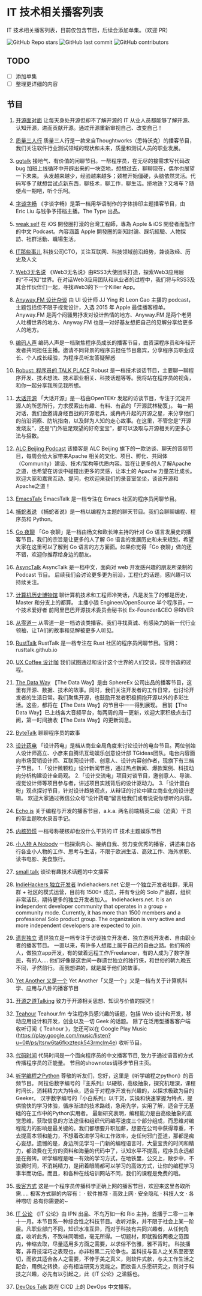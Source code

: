 # IT 技术相关播客列表

IT 技术相关播客列表，目前仅包含节目，后续会添加单集。（欢迎 PR）

![GitHub Repo stars](https://img.shields.io/github/stars/stevending1st/it-technology-podcast?style=social)
![GitHub last commit](https://img.shields.io/github/last-commit/stevending1st/it-technology-podcast?style=for-the-badge) ![GitHub contributors](https://img.shields.io/github/contributors/stevending1st/it-technology-podcast?logoColor=blue&style=for-the-badge)
<!-- ![Bitbucket open issues](https://img.shields.io/bitbucket/issues-raw/stevending1st/it-technology-podcast?logoColor=green&style=for-the-badge) ![Bitbucket open issues](https://img.shields.io/bitbucket/issues/stevending1st/it-technology-podcast?logoColor=yellow&style=for-the-badge)
![Bitbucket open pull requests](https://img.shields.io/bitbucket/pr/stevending1st/it-technology-podcast?logoColor=9cf&style=for-the-badge) -->

## TODO
- [ ] 添加单集
- [ ] 整理更详细的内容

## 节目

1. [开源面对面][1]
让每天身处开源但却不了解开源的 IT 从业人员都能够了解开源、认知开源，进而贡献开源。通过开源重新审视自己、改变自己！
2. [质量三人行][2]
质量三人行是一款来自Thoughtworks（思特沃克）的播客节目，我们关注软件行业测试领域的现状和未来，质量和测试人员的职业发展。
3. [ggtalk][3]
接地气、有价值的闲聊节目。一帮程序员，在无尽的接需求写代码改 bug 加班上线循环中开辟出来的一块空地，想想过去，聊聊现在，偶尔也展望一下未来。 头发越来越少，经验越来越多；颈椎开始僵硬，头脑依然灵活。代码写多了就想尝试点新东西，聊技术，聊工作，聊生活。挤地铁？又堵车？随便点一期吧，听个乐呵。
4. [字谈字畅][4]
《字谈字畅》是第一档用华语制作的字体排印主题播客节目，由 Eric Liu 与钱争予搭档主播。The Type 出品。
5. [weak self][5]
在 iOS 開發圈打滾的台灣工程師，專為 Apple &amp; iOS 開發者而製作的中文 Podcast。內容涵蓋 Apple 開發圈的新知討論、踩坑經驗、人物採訪、社群活動、職場生活。
6. [IT那些事儿][6]
科技公司CTO，关注互联网、科技领域前沿趋势，兼谈政经、历史及人文
7. [Web3无名说][7]
《Web3无名说》由RSS3大使团队打造，探索Web3应用层的“不可知”世界。在对话Web3应用团队和从业者的过程中，我们将与RSS3及其合作伙伴们一起，寻找Web3的下一个Killer App。
8. [Anyway.FM 设计杂谈][8]
由 UI 设计师 JJ Ying 和 Leon Gao 主播的 podcast，主题包括但不限于视觉设计，入选 2015 年 Apple 最佳播客榜单。Anyway.FM 是两个闷骚男抒发对设计热情的地方、Anyway.FM 是两个老男人吐槽世界的地方、Anyway.FM 也是一对好基友想把自己的见解分享给更多人的地方。
9. [编码人声][9]
编码人声是一档聚焦程序员成长的播客节目，由资深程序员和年轻开发者共同担任主播。邀请不同背景的程序员担任节目嘉宾，分享程序员职业成长、个人成长经验，为程序员听友答疑解惑
10. [Robust: 程序员的 TALK PLACE][10]
Robust 是一档技术谈话节目，主要聊一聊程序开发、技术想法、技术职业相关、科技话题等等。我将站在程序员的视角，和你一起分享我所见我所想。
11. [大话开源][11]
「大话开源」是一档由OpenTEKr 发起的访谈节目，专注于沉淀开源人的所思所行，力求摸索出有趣、有料、有品的「开源武林秘笈」。 每一期对话，我们会邀请身经百战的开源老兵，或冉冉升起的开源之星，来分享他们的前沿洞察、防坑指南，以及鲜为人知的走心故事。在这里，不管您是“开源发烧友”，还是“门外驻足观望的好奇宝宝”，都可以汲取与开源相关的更多心法与招数。
12. [ALC Beijing Podcast][12]
该播客是 ALC Beijing 旗下的一款访谈、聊天的音频节目，每周会给大家带来Apache 相关的文化、项目、孵化、共同体（Community）建设、技术/架构等优质内容。旨在让更多的人了解Apache 之道，也希望在访谈中碰撞出更多的灵感，让本土的 Apache 力量茁壮成长。 欢迎大家和嘉宾互动、提问，也欢迎来我们的录音室坐坐，谈谈开源和Apache之道！
13. [EmacsTalk][13]
EmacsTalk 是一档专注在 Emacs 社区的程序员闲聊节目。
14. [捕蛇者说][14]
《捕蛇者说》是一档以编程为主题的聊天节目。我们会聊聊编程、程序员和 Python。
15. [Go 夜聊][15]
「Go 夜聊」是一档由杨文和欧长坤主持的针对 Go 语言发展史的播客节目。我们的宗旨是让更多的人了解 Go 语言的发展历史和未来规划，希望大家在这里可以了解到 Go 语言的方方面面。如果你觉得「Go 夜聊」做的还不错，欢迎你推荐给身边的朋友。
16. [AsyncTalk][16]
AsyncTalk 是一档中文，面向对 web 开发感兴趣的朋友所录制的 Podcast 节目。 后续我们会讨论更多更为前沿，工程化的话题，感兴趣可以持续关注。
17. [计算机历史博物馆][17]
聊计算机技术和工程师冷笑话，凡是发生了的都是历史，Master 和分支上的都算。 主播小狼 Engineer/OpenSource 半个程序员，一个技术爱好者 前阿里巴巴开源技术委员会秘书长 Ex-Founder&CEO @RIVER
18. [从零道一][18]
从零道一是一档访谈类播客。我们寻找真诚、有感染力的新一代行业领袖，让TA们的故事和见解被更多人听见。

19. [RustTalk][19]
RustTalk 是一档专注在 Rust 社区的程序员闲聊节目。官网：rusttalk.github.io
20. [UX Coffee 设计咖][20]
我们试图通过和设计这个世界的人们交谈，探寻创造的过程。
21. [The Data Way][21]
【The Data Way】是由 SphereEx 公司出品的播客节目，这里有开源、数据、技术的故事。同时，我们关注开发者的工作日常，也讨论开发者的生活日常。我们聚焦开源，也鼓励开发者积极拥抱开源以外的多彩生活。这些，都将在【The Data Way】的节目中一一得到展现。 目前【The Data Way】已上线各大音频平台，每两周的周一更新，欢迎大家积极点击订阅，第一时间接收【The Data Way】的更新消息。 
22. [ByteTalk][22]
聊聊程序员的故事
23. [设计药电][23]
「设计药电」是档从商业全局角度来讨论设计的电台节目。两位创始人设计师高立、小彦来自腾讯互动娱乐创意设计部 TGideas团队。电台内容面向市场营销设计师、互联网设计师、创意人、设计内容创作者，现旗下有三档子节目。 1.「设计微颗粒」设计新闻节目，通过热点新闻、爆款案例、科技动向分析构建设计全局观。 2.「设计交流电」项目对谈节目，邀创意人、导演、视觉设计师等项目参与者，讲述项目实践背后的设计驱动力。 3.「设计蛋白粉」观点探讨节目，针对设计趋势观点，从辩证的讨论中建立商业化的设计逻辑。 欢迎大家通过微信公众号”设计药电“留言给我们或者说说你想听的内容。
24. [Echo.js][24]
关于编程与开发的播客节目，a.k.a. 两名前端精英二级（迫真）干员的带主题吹水录音手记。
25. [内核恐慌][25]
一档号称硬核却也没什么干货的 IT 技术主题娱乐节目
26. [小人物 A Nobody][26]
一档探索内心、接纳自我、努力变优秀的播客，讲述来自各行各业小人物的工作、思考与生活，不限于欧洲生活、高效工作、海外求职、读书电影、美食旅行。
27. [small talk][27]
谈论有趣技术话题的中文播客
28. [IndieHackers 独立开发者][28]
Indiehackers.net 它是一个独立开发者社群，采用群 + 社区的模式运营，目前有 1500+ 成员，并有专业的 Solo 产品群，组织非常活跃，期待更多的独立开发者加入。
Indiehackers.net. It is an independent developer community that operates in a group + community mode. Currently, it has more than 1500 members and a professional Solo product group. The organization is very active and more independent developers are expected to join.
29. [遗世独立][29]
遗世独立是一档专注于访谈独立开发者、独立游戏开发者、自由职业者的播客节目。 一直以来，有许多人想踏上属于自己的自由之路。他们有的人，做独立app开发，有的做着远程工作/Freelancer，有的人成为了数字游民，有的人.... 他们好像是这世间一群遗世独立的独行侠，和世俗的朝九晚五不同，孑然前行。 而我想讲的，就是属于他们的故事。
30. [Yet Another 又是一个][30]
Yet Another「又是一个」又是一档有关于计算机科学、应用与八卦的播客节目
31. [开源之道Talking][31]
致力于开源相关思想、知识与价值的探究！
32. [Teahour][32]
Teahour.fm 专注程序员感兴趣的话题，包括 Web 设计和开发，移动应用设计和开发，创业以及一切 Geek 的话题。 除了在泛用型播客客户端收听订阅《 Teahour 》，您还可以在 Google Play Music (https://play.google.com/music/listen?u=0#/ps/Itsrw6ta6fkxzteqk543rmclm4e) 收听节目。
33. [代码时间][33]
代码时间是一个面向程序员的中文播客节目, 致力于通过语音的方式传播程序员的正能量。 节目的shownotes请移步节目主页。
34. [听学编程之Python][34]
尊敬的听友们，您好，这里是《听学编程之python》的音频节目。 阿拉伯数字编号的『主系列』以硬核，高级抽象，探究机理深，课程时间长，消耗精力大为特点，适合于对程序开发有兴趣的，以探求极致为目的Geeker。 汉字数字编号的『小白系列』以干货，实操和快速掌握为特点，提供愉快的学习体验，循序渐进的技术路线，急用先学，实用了解，适合于无基础的在工作中的Python实用者。 最新研究表明，编程能力是由高级抽象的直觉思维，获取信息的方法途径和组织代码编写速度三个部分组成，而思维对编程能力的影响是最关键的。我们都想要升职加薪，想要在公司中获得尊重，不去提高本领和能力，不想着改进学习和工作效率，走任何邪门歪道，那都是痴心妄想。遗憾的是，身边所见学习一门新的编程语言时，大量宝贵的时间和精力，都浪费在无穷的资料和海量的代码中了，认知水平不提高，程序员永远都是在搬砖。听学编程是唯一有效的学习方式，在地铁里，公交上，散步中，不浪费时间，不消耗精力，是闭着眼睛都可以学习的高效方式，让你的编程学习事半而功倍。而且，和各种在线培训网站不同，我们的课程是免费的哦。
35. [极客方式][35]
这是一个程序员传播科学正确上网的播客节目，欢迎来这里各取所需..... 极客方式聊的内容有： · 软件推荐 · 高效上网 · 安全隐私 · 科技人文 · 各种唠叨 总有你需要的~
36. [IT 公论][36]
《IT 公论》由 IPN 出品、不鸟万如一和 Rio 主持，首播于二零一三年十一月。本节目系一种综合性之科技节目。收听对象，并不限于社会上某一阶层。凡职业部门不同，知识水准互异，而对于科技有共同兴趣者，从任何角度，收听此秀，不致味同嚼蜡，毫无所得。一切题材，即就雅俗两极之范围内，伸缩去取，尽量适用多方面之需要，以求俗不伤雅，雅不背时。 科技播客，非奇技淫巧之表现也，亦非粉黑二元论争也。盖科技与吾人之关系至密至切，而欲其适合各人之需要，不悖于美之真义，则软件式款，与夫工作生活之配合，用例之转换，必有相当研究方克能之。而欲吾人乐愿研究之，则对于科技之兴趣，必先有以引起之，此《IT 公论》之滥觞也。
37. [DevOps Talk](37)
跑在 CICD 上的 DevOps 中文播客。

[1]: https://www.xiaoyuzhoufm.com/podcast/617ab62d9a75e8810fc37b99, '开源面对面'
[2]: https://www.xiaoyuzhoufm.com/podcast/5f6459be83c34e85dd859c78?s=eyJ1IjoiNWY3MzIxNzhlMGY1ZTcyM2JiODM5Y2Y1In0%3D, '质量三人行'
[3]: https://www.xiaoyuzhoufm.com/podcast/5e280fac418a84a0461faeea?s=eyJ1IjoiNWY3MzIxNzhlMGY1ZTcyM2JiODM5Y2Y1In0%3D, 'ggtalk'
[4]: https://www.xiaoyuzhoufm.com/podcast/5e280faf418a84a0461fc02d?s=eyJ1IjoiNWY3MzIxNzhlMGY1ZTcyM2JiODM5Y2Y1In0%3D, '字谈字畅'
[5]: https://www.xiaoyuzhoufm.com/podcast/5e37a245418a84a046876f1d?s=eyJ1IjoiNWY3MzIxNzhlMGY1ZTcyM2JiODM5Y2Y1In0%3D, 'weak self'
[6]: https://www.xiaoyuzhoufm.com/podcast/5e3e1242418a84a04630ae00?s=eyJ1IjoiNWY3MzIxNzhlMGY1ZTcyM2JiODM5Y2Y1In0%3D, 'IT那些事儿'
[7]: https://www.xiaoyuzhoufm.com/podcast/622d905cadf8ccf5e945231a?s=eyJ1IjoiNWY3MzIxNzhlMGY1ZTcyM2JiODM5Y2Y1In0%3D, 'Web3无名说'
[8]: https://www.xiaoyuzhoufm.com/podcast/5e280faf418a84a0461fba0e?s=eyJ1IjoiNWY3MzIxNzhlMGY1ZTcyM2JiODM5Y2Y1In0%3D, 'Anyway.FM 设计杂谈'
[9]: https://www.xiaoyuzhoufm.com/podcast/6065227b25e33c71c34988ef?s=eyJ1IjoiNWY3MzIxNzhlMGY1ZTcyM2JiODM5Y2Y1In0%3D, '编码人声'
[10]: https://www.xiaoyuzhoufm.com/podcast/5e7c74e5418a84a046a1f26c?s=eyJ1IjoiNWY3MzIxNzhlMGY1ZTcyM2JiODM5Y2Y1In0%3D, 'Robust: 程序员的 TALK PLACE'
[11]: https://www.xiaoyuzhoufm.com/podcast/61a0a44c979a88215f7fecca?s=eyJ1IjoiNWY3MzIxNzhlMGY1ZTcyM2JiODM5Y2Y1In0%3D, '大话开源'
[12]: https://www.xiaoyuzhoufm.com/podcast/5f116a8f6d76607427ca7c47?s=eyJ1IjoiNWY3MzIxNzhlMGY1ZTcyM2JiODM5Y2Y1In0%3D, 'ALC Beijing Podcast'
[13]: https://www.xiaoyuzhoufm.com/podcast/60eabfdd030f8753b9982047?s=eyJ1IjoiNWY3MzIxNzhlMGY1ZTcyM2JiODM5Y2Y1In0%3D, 'EmacsTalk'
[14]: https://www.xiaoyuzhoufm.com/podcast/5e2864f7418a84a04628f2da?s=eyJ1IjoiNWY3MzIxNzhlMGY1ZTcyM2JiODM5Y2Y1In0%3D, '捕蛇者说'
[15]: https://www.xiaoyuzhoufm.com/podcast/5fc99f18dee9c1e16dcf5f39?s=eyJ1IjoiNWY3MzIxNzhlMGY1ZTcyM2JiODM5Y2Y1In0%3D, 'Go 夜聊'
[16]: https://www.xiaoyuzhoufm.com/podcast/61684ce4d8fa23fb00fc4d3a?s=eyJ1IjoiNWY3MzIxNzhlMGY1ZTcyM2JiODM5Y2Y1In0%3D, 'AsyncTalk'
[17]: https://www.xiaoyuzhoufm.com/podcast/61b5f50c039364117719dcaa?s=eyJ1IjoiNWY3MzIxNzhlMGY1ZTcyM2JiODM5Y2Y1In0%3D, '计算机历史博物馆'
[18]: https://www.xiaoyuzhoufm.com/podcast/5e4c38f1418a84a046fc84c3?s=eyJ1IjoiNWY3MzIxNzhlMGY1ZTcyM2JiODM5Y2Y1In0%3D, '从零道一'
[19]: https://www.xiaoyuzhoufm.com/podcast/61d06724ee197a3aac3dab61?s=eyJ1IjoiNWY3MzIxNzhlMGY1ZTcyM2JiODM5Y2Y1In0%3D, 'RustTalk'
[20]: https://www.xiaoyuzhoufm.com/podcast/5e280fab418a84a0461fa480?s=eyJ1IjoiNWY3MzIxNzhlMGY1ZTcyM2JiODM5Y2Y1In0%3D, 'UX Coffee 设计咖'
[21]: https://www.xiaoyuzhoufm.com/podcast/60f562d2b806d9be0ee81d26?s=eyJ1IjoiNWY3MzIxNzhlMGY1ZTcyM2JiODM5Y2Y1In0%3D, 'The Data Way'
[22]: https://www.xiaoyuzhoufm.com/podcast/6177bab6b69226ed16a3ed41?s=eyJ1IjoiNWY3MzIxNzhlMGY1ZTcyM2JiODM5Y2Y1In0%3D, 'ByteTalk'
[23]: https://www.xiaoyuzhoufm.com/podcast/5e4cf282418a84a04614cc5e?s=eyJ1IjoiNWY3MzIxNzhlMGY1ZTcyM2JiODM5Y2Y1In0%3D, '设计药电'
[24]: https://www.xiaoyuzhoufm.com/podcast/5ed33dcc418a84a046f579ec?s=eyJ1IjoiNWY3MzIxNzhlMGY1ZTcyM2JiODM5Y2Y1In0%3D, 'Echo.js'
[25]: https://www.xiaoyuzhoufm.com/podcast/5e284e0c418a84a0462693e4?s=eyJ1IjoiNWY3MzIxNzhlMGY1ZTcyM2JiODM5Y2Y1In0%3D, '内核恐慌'
[26]: https://www.xiaoyuzhoufm.com/podcast/5e509e5a418a84a046b2e565?s=eyJ1IjoiNWY3MzIxNzhlMGY1ZTcyM2JiODM5Y2Y1In0%3D, '小人物 A Nobody'
[27]: https://www.xiaoyuzhoufm.com/podcast/5fd1a62adee9c1e16d57a255?s=eyJ1IjoiNWY3MzIxNzhlMGY1ZTcyM2JiODM5Y2Y1In0%3D, 'small talk'
[28]: https://www.xiaoyuzhoufm.com/podcast/5fad1e6083c34e85dd597e3f?s=eyJ1IjoiNWY3MzIxNzhlMGY1ZTcyM2JiODM5Y2Y1In0%3D, 'IndieHackers 独立开发者'
[29]: https://www.xiaoyuzhoufm.com/podcast/5f44f4b39504bbdb77dfc61d?s=eyJ1IjoiNWY3MzIxNzhlMGY1ZTcyM2JiODM5Y2Y1In0%3D, '遗世独立'
[30]: https://www.xiaoyuzhoufm.com/podcast/5f057bf46d76607427fb8433?s=eyJ1IjoiNWY3MzIxNzhlMGY1ZTcyM2JiODM5Y2Y1In0%3D, 'Yet Another 又是一个'
[31]: https://www.xiaoyuzhoufm.com/podcast/5e7ca7cd418a84a04647882d?s=eyJ1IjoiNWY3MzIxNzhlMGY1ZTcyM2JiODM5Y2Y1In0%3D, '开源之道Talking'
[32]: https://www.xiaoyuzhoufm.com/podcast/5e2aadfe418a84a04654059e?s=eyJ1IjoiNWY3MzIxNzhlMGY1ZTcyM2JiODM5Y2Y1In0%3D, 'Teahour'
[33]: https://www.xiaoyuzhoufm.com/podcast/5e2831ee418a84a046231d0d?s=eyJ1IjoiNWY3MzIxNzhlMGY1ZTcyM2JiODM5Y2Y1In0%3D, '代码时间'
[34]: https://www.xiaoyuzhoufm.com/podcast/5e61295c418a84a046453da3?s=eyJ1IjoiNWY3MzIxNzhlMGY1ZTcyM2JiODM5Y2Y1In0%3D, '听学编程之Python'
[35]: https://www.xiaoyuzhoufm.com/podcast/5e40feac418a84a04674c8d3?s=eyJ1IjoiNWY3MzIxNzhlMGY1ZTcyM2JiODM5Y2Y1In0%3D, '极客方式'
[36]: https://www.xiaoyuzhoufm.com/podcast/5e2831f1418a84a04623387d?s=eyJ1IjoiNWY3MzIxNzhlMGY1ZTcyM2JiODM5Y2Y1In0%3D, 'IT 公论'
[37]: https://github.com/opensource-f2f/devops-talk, 'DevOps Talk'

